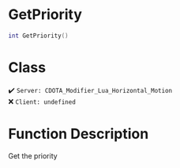 # GetPriority
```lua
int GetPriority()
```
# Class
✔️ `Server: CDOTA_Modifier_Lua_Horizontal_Motion`  
❌ `Client: undefined`  

# Function Description
Get the priority
